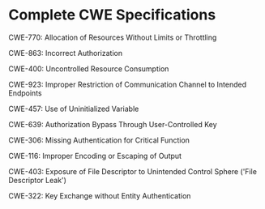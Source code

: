 

# Complete CWE Specifications

CWE-770: Allocation of Resources Without Limits or Throttling

CWE-863: Incorrect Authorization

CWE-400: Uncontrolled Resource Consumption

CWE-923: Improper Restriction of Communication Channel to Intended Endpoints

CWE-457: Use of Uninitialized Variable

CWE-639: Authorization Bypass Through User-Controlled Key

CWE-306: Missing Authentication for Critical Function

CWE-116: Improper Encoding or Escaping of Output

CWE-403: Exposure of File Descriptor to Unintended Control Sphere ('File Descriptor Leak')

CWE-322: Key Exchange without Entity Authentication